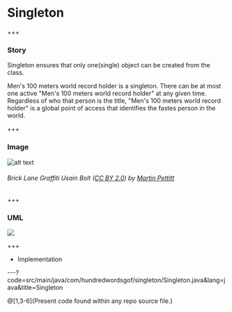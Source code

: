 # Singleton

+++

### Story 


Singleton ensures that only one(single) object can be created from the class.

Men's 100 meters world record holder is a singleton.
There can be at most one active "Men's 100 meters world record holder" at any given time. 
Regardless of who that person is the title, "Men's 100 meters world record holder" is a global point of access that identifies the fastes person in the world.


+++

### Image 


![alt text](http://www.design-patterns-stories.com/assets/img/image/singleton.jpg "Usain Bolt, Men's 100 meters world record holder")  
###### Brick Lane Graffiti Usain Bolt&nbsp;(<a rel='license' href='https://creativecommons.org/licenses/by/2.0/' target='_blank'>CC BY 2.0</a>)&nbsp;by&nbsp;<a xmlns:cc='http://creativecommons.org/ns#' rel='cc:attributionURL' property='cc:attributionName' href='https://www.flickr.com/people/mdpettitt/' target='_blank'>Martin Pettitt</a>


+++

### UML 
[![](http://www.design-patterns-stories.com/assets/img/uml/singleton.png)](http://www.design-patterns-stories.com/assets/img/uml/singleton.png)

+++

- Implementation

---?code=src/main/java/com/hundredwordsgof/singleton/Singleton.java&lang=java&title=Singleton

@[1,3-6](Present code found within any repo source file.)
